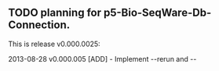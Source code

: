 ## TODO planning for p5-Bio-SeqWare-Db-Connection.

This is release v0.000.0025:

2013-08-28 v0.000.005 [ADD] - Implement --rerun and --<template> (name) opts

Have implemented rerun as a new workflow, RERUN. Automatically reruns failed
uploads. No plans to implement --<template> options at this time.

# ROADMAP

These changes are planned for the release specified. Date and version indicate
when they are expected to be released.


v0.000.0026 [FIX] - Automating LIVE requires wait period. (incomplete
understanding of process).

# APPROVED / REJECTED

These changes are planned but have not been assigned to a specific future
release, or will NOT be done, Date and version indicate when they were moved
from "In consideration".

2013-08-21 v0.000.001 [DOC] - Simplify module documentation
2013-08-21 v0.000.001 [ADD] - Consider what to log by default, with verbose,
                              and test.
2012-08-29 v0.000.007 [ADD] - Add cghub submit parameters as script options.
    Parameterize all settings different from bam uploads for future merge.
2012-09-18 v0.000.021 [DEV] - Refactor updates and changes to upload record.
    Rule of 3 smell: functions with same task, different parameters.
2012-09-18 v0.000.022 [DEV] - Add tests using mock objects to trigger errors.
    Include tests for top-down usage.

# IN CONSIDERATION

These are things we might do. Date and version indicate when they were added
for consideration.

2013-08-21 v0.000.001 [MAJOR] Fold in current BAM upload code.
2013-08-21 v0.000.001 [API]   dbh as object property?
2013-08-27 v0.000.002 [API]   Allow specifying config file to program?
2013-09-09 v0.000.018 [DEV]   Refactor param vs field use in _functions.
